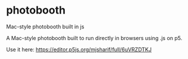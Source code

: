 # photobooth
Mac-style photobooth built in js

A Mac-style photobooth built to run directly in browsers using .js on p5.

Use it here: https://editor.p5js.org/mjsharif/full/6uVRZDTKJ
